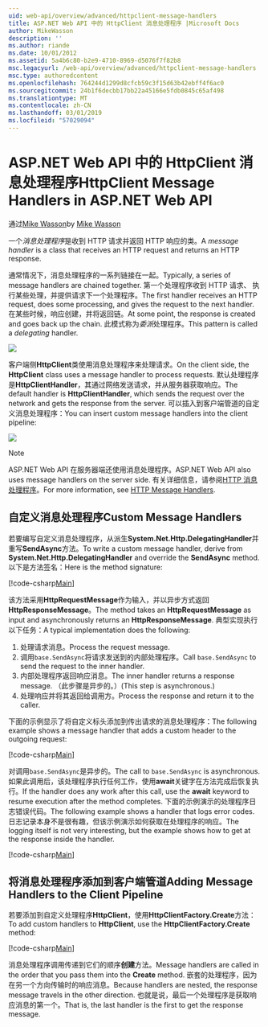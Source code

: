 ```yaml
---
uid: web-api/overview/advanced/httpclient-message-handlers
title: ASP.NET Web API 中的 HttpClient 消息处理程序 |Microsoft Docs
author: MikeWasson
description: ''
ms.author: riande
ms.date: 10/01/2012
ms.assetid: 5a4b6c80-b2e9-4710-8969-d5076f7f82b8
msc.legacyurl: /web-api/overview/advanced/httpclient-message-handlers
msc.type: authoredcontent
ms.openlocfilehash: 764244d1299d8cfcb59c3f15d63b42ebff4f6ac0
ms.sourcegitcommit: 24b1f6decbb17bb22a45166e5fdb0845c65af498
ms.translationtype: MT
ms.contentlocale: zh-CN
ms.lasthandoff: 03/01/2019
ms.locfileid: "57029094"
---
```

<a name="httpclient-message-handlers-in-aspnet-web-api"></a><span data-ttu-id="2b1f3-102">ASP.NET Web API 中的 HttpClient 消息处理程序</span><span class="sxs-lookup"><span data-stu-id="2b1f3-102">HttpClient Message Handlers in ASP.NET Web API</span></span>
====================
<span data-ttu-id="2b1f3-103">通过[Mike Wasson](https://github.com/MikeWasson)</span><span class="sxs-lookup"><span data-stu-id="2b1f3-103">by [Mike Wasson](https://github.com/MikeWasson)</span></span>

<span data-ttu-id="2b1f3-104">一个*消息处理程序*是收到 HTTP 请求并返回 HTTP 响应的类。</span><span class="sxs-lookup"><span data-stu-id="2b1f3-104">A *message handler* is a class that receives an HTTP request and returns an HTTP response.</span></span>

<span data-ttu-id="2b1f3-105">通常情况下，消息处理程序的一系列链接在一起。</span><span class="sxs-lookup"><span data-stu-id="2b1f3-105">Typically, a series of message handlers are chained together.</span></span> <span data-ttu-id="2b1f3-106">第一个处理程序收到 HTTP 请求、 执行某些处理，并提供请求下一个处理程序。</span><span class="sxs-lookup"><span data-stu-id="2b1f3-106">The first handler receives an HTTP request, does some processing, and gives the request to the next handler.</span></span> <span data-ttu-id="2b1f3-107">在某些时候，响应创建，并将返回链。</span><span class="sxs-lookup"><span data-stu-id="2b1f3-107">At some point, the response is created and goes back up the chain.</span></span> <span data-ttu-id="2b1f3-108">此模式称为*委派*处理程序。</span><span class="sxs-lookup"><span data-stu-id="2b1f3-108">This pattern is called a *delegating* handler.</span></span>

![](httpclient-message-handlers/_static/image1.png)

<span data-ttu-id="2b1f3-109">客户端侧**HttpClient**类使用消息处理程序来处理请求。</span><span class="sxs-lookup"><span data-stu-id="2b1f3-109">On the client side, the **HttpClient** class uses a message handler to process requests.</span></span> <span data-ttu-id="2b1f3-110">默认处理程序是**HttpClientHandler**，其通过网络发送请求，并从服务器获取响应。</span><span class="sxs-lookup"><span data-stu-id="2b1f3-110">The default handler is **HttpClientHandler**, which sends the request over the network and gets the response from the server.</span></span> <span data-ttu-id="2b1f3-111">可以插入到客户端管道的自定义消息处理程序：</span><span class="sxs-lookup"><span data-stu-id="2b1f3-111">You can insert custom message handlers into the client pipeline:</span></span>

![](httpclient-message-handlers/_static/image2.png)

> [!NOTE]
> <span data-ttu-id="2b1f3-112">ASP.NET Web API 在服务器端还使用消息处理程序。</span><span class="sxs-lookup"><span data-stu-id="2b1f3-112">ASP.NET Web API also uses message handlers on the server side.</span></span> <span data-ttu-id="2b1f3-113">有关详细信息，请参阅[HTTP 消息处理程序](http-message-handlers.md)。</span><span class="sxs-lookup"><span data-stu-id="2b1f3-113">For more information, see [HTTP Message Handlers](http-message-handlers.md).</span></span>


## <a name="custom-message-handlers"></a><span data-ttu-id="2b1f3-114">自定义消息处理程序</span><span class="sxs-lookup"><span data-stu-id="2b1f3-114">Custom Message Handlers</span></span>

<span data-ttu-id="2b1f3-115">若要编写自定义消息处理程序，从派生**System.Net.Http.DelegatingHandler**并重写**SendAsync**方法。</span><span class="sxs-lookup"><span data-stu-id="2b1f3-115">To write a custom message handler, derive from **System.Net.Http.DelegatingHandler** and override the **SendAsync** method.</span></span> <span data-ttu-id="2b1f3-116">以下是方法签名：</span><span class="sxs-lookup"><span data-stu-id="2b1f3-116">Here is the method signature:</span></span>

[!code-csharp[Main](httpclient-message-handlers/samples/sample1.cs)]

<span data-ttu-id="2b1f3-117">该方法采用**HttpRequestMessage**作为输入，并以异步方式返回**HttpResponseMessage**。</span><span class="sxs-lookup"><span data-stu-id="2b1f3-117">The method takes an **HttpRequestMessage** as input and asynchronously returns an **HttpResponseMessage**.</span></span> <span data-ttu-id="2b1f3-118">典型实现执行以下任务：</span><span class="sxs-lookup"><span data-stu-id="2b1f3-118">A typical implementation does the following:</span></span>

1. <span data-ttu-id="2b1f3-119">处理请求消息。</span><span class="sxs-lookup"><span data-stu-id="2b1f3-119">Process the request message.</span></span>
2. <span data-ttu-id="2b1f3-120">调用`base.SendAsync`将请求发送到的内部处理程序。</span><span class="sxs-lookup"><span data-stu-id="2b1f3-120">Call `base.SendAsync` to send the request to the inner handler.</span></span>
3. <span data-ttu-id="2b1f3-121">内部处理程序返回响应消息。</span><span class="sxs-lookup"><span data-stu-id="2b1f3-121">The inner handler returns a response message.</span></span> <span data-ttu-id="2b1f3-122">（此步骤是异步的。）</span><span class="sxs-lookup"><span data-stu-id="2b1f3-122">(This step is asynchronous.)</span></span>
4. <span data-ttu-id="2b1f3-123">处理响应并将其返回给调用方。</span><span class="sxs-lookup"><span data-stu-id="2b1f3-123">Process the response and return it to the caller.</span></span>

<span data-ttu-id="2b1f3-124">下面的示例显示了将自定义标头添加到传出请求的消息处理程序：</span><span class="sxs-lookup"><span data-stu-id="2b1f3-124">The following example shows a message handler that adds a custom header to the outgoing request:</span></span>

[!code-csharp[Main](httpclient-message-handlers/samples/sample2.cs)]

<span data-ttu-id="2b1f3-125">对调用`base.SendAsync`是异步的。</span><span class="sxs-lookup"><span data-stu-id="2b1f3-125">The call to `base.SendAsync` is asynchronous.</span></span> <span data-ttu-id="2b1f3-126">如果此调用后，该处理程序执行任何工作，使用**await**关键字在方法完成后恢复执行。</span><span class="sxs-lookup"><span data-stu-id="2b1f3-126">If the handler does any work after this call, use the **await** keyword to resume execution after the method completes.</span></span> <span data-ttu-id="2b1f3-127">下面的示例演示的处理程序日志错误代码。</span><span class="sxs-lookup"><span data-stu-id="2b1f3-127">The following example shows a handler that logs error codes.</span></span> <span data-ttu-id="2b1f3-128">日志记录本身不是很有趣，但该示例演示如何获取在处理程序的响应。</span><span class="sxs-lookup"><span data-stu-id="2b1f3-128">The logging itself is not very interesting, but the example shows how to get at the response inside the handler.</span></span>

[!code-csharp[Main](httpclient-message-handlers/samples/sample3.cs?highlight=10,13)]

## <a name="adding-message-handlers-to-the-client-pipeline"></a><span data-ttu-id="2b1f3-129">将消息处理程序添加到客户端管道</span><span class="sxs-lookup"><span data-stu-id="2b1f3-129">Adding Message Handlers to the Client Pipeline</span></span>

<span data-ttu-id="2b1f3-130">若要添加到自定义处理程序**HttpClient**，使用**HttpClientFactory.Create**方法：</span><span class="sxs-lookup"><span data-stu-id="2b1f3-130">To add custom handlers to **HttpClient**, use the **HttpClientFactory.Create** method:</span></span>

[!code-csharp[Main](httpclient-message-handlers/samples/sample4.cs)]

<span data-ttu-id="2b1f3-131">消息处理程序调用传递到它们的顺序**创建**方法。</span><span class="sxs-lookup"><span data-stu-id="2b1f3-131">Message handlers are called in the order that you pass them into the **Create** method.</span></span> <span data-ttu-id="2b1f3-132">嵌套的处理程序，因为在另一个方向传输时的响应消息。</span><span class="sxs-lookup"><span data-stu-id="2b1f3-132">Because handlers are nested, the response message travels in the other direction.</span></span> <span data-ttu-id="2b1f3-133">也就是说，最后一个处理程序是获取响应消息的第一个。</span><span class="sxs-lookup"><span data-stu-id="2b1f3-133">That is, the last handler is the first to get the response message.</span></span>
